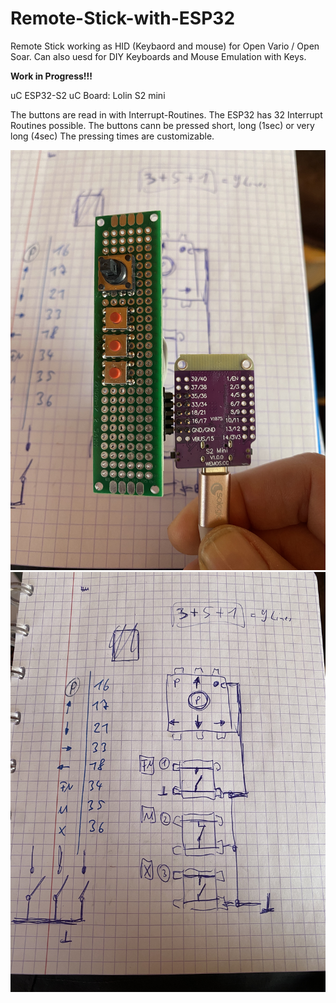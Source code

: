 # Remote-Stick-with-ESP32
Remote Stick working as HID (Keybaord and mouse) for Open Vario / Open Soar.
Can also uesd for DIY Keyboards and Mouse Emulation with Keys.


<b> Work in Progress!!! </b> 

uC ESP32-S2
uC Board: Lolin S2 mini

The buttons are read in with Interrupt-Routines. The ESP32 has 32 Interrupt Routines possible.
The buttons cann be pressed short, long (1sec) or very long (4sec)
The pressing times are customizable.

<img src="Hardware.JPG" width="600px" />

<img src="Schematic.JPG" width="600px" />

